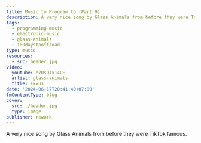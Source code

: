 ```yaml
---
title: Music to Program to (Part 9)
description: A very nice song by Glass Animals from before they were TikTok famous.
tags:
  - programming-music
  - electronic-music
  - glass-animals
  - 100daystooffload
type: music
resources:
  - src: header.jpg
video:
  youtube: h7UsQIx14CE
  artist: glass-animals
  title: Exxus
date: '2024-06-17T20:41:40+07:00'
fmContentType: blog
cover:
  src: ./header.jpg
  type: image
publisher: rework
---
```


A very nice song by Glass Animals from before they were TikTok famous.
